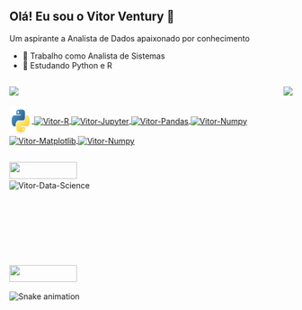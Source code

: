 ## Olá! Eu sou o Vitor Ventury 👋

Um aspirante a Analista de Dados apaixonado por conhecimento

- 🔭 Trabalho como Analista de Sistemas
- 🌱 Estudando Python e R

##
<div style="display: inline_block">
  <a href="https://github.com/Vitor-Ventury">
  <img height="140em" src="https://github-readme-stats.vercel.app/api?username=Vitor-Ventury&show_icons=true&theme=dark&include_all_commits=true&count_private=true"/>
  <img align="right" height="140em" src="https://github-readme-stats.vercel.app/api/top-langs/?username=Vitor-Ventury&layout=compact&langs_count=7&theme=dark"/>
</div>

<div style="display: inline_block"><br>
  <img align="center" alt="Vitor-Python" height="50" width="40" src="https://raw.githubusercontent.com/devicons/devicon/master/icons/python/python-original.svg">
  <img align="center" alt="Vitor-R" height="50" width="40" src="https://cdn.jsdelivr.net/gh/devicons/devicon/icons/r/r-original.svg">
  <img align="center" alt="Vitor-Jupyter" height="50" width="40" src="https://cdn.jsdelivr.net/gh/devicons/devicon/icons/jupyter/jupyter-original-wordmark.svg">
  <img align ="center" alt="Vitor-Pandas" height="50" width="40" src="https://cdn.jsdelivr.net/gh/devicons/devicon/icons/pandas/pandas-original-wordmark.svg">
  <img align="center" alt="Vitor-Numpy" height="50" width="40" src="https://cdn.jsdelivr.net/gh/devicons/devicon/icons/numpy/numpy-original-wordmark.svg">
  <img align="center" alt="Vitor-Matplotlib" height="50" width="40" src="https://cdn.svgporn.com/logos/matplotlib.svg">
  <img align="center" alt="Vitor-Numpy" height="50" width="40" src="https://cdn.svgporn.com/logos/microsoft-power-bi.svg">
</div>
  
##
  
<div> 
  <a href="mailto:vitoraugustoventury@gmail.com"><img height="30" width="120" src="https://img.shields.io/badge/Gmail-D14836?style=for-the-badge&logo=gmail&logoColor=white"></a>
  <img alt="Vitor-Data-Science" align="right" height="150" width="800" src="https://giny.cat/wp-content/uploads/2020/07/data-science-gif-purple-infographic.gif">
  <br>
  <br>
  <a href="https://www.linkedin.com/in/vitor-ventury-45875016a" target="_blank"><img height="30" width="120" src="https://img.shields.io/badge/-LinkedIn-%230077B5?style=for-the-badge&logo=linkedin&logoColor=white" target="_blank"></a>
</div>

  ![Snake animation](https://github.com/Vitor-Ventury/Vitor-Ventury/blob/output/github-contribution-grid-snake.svg)
